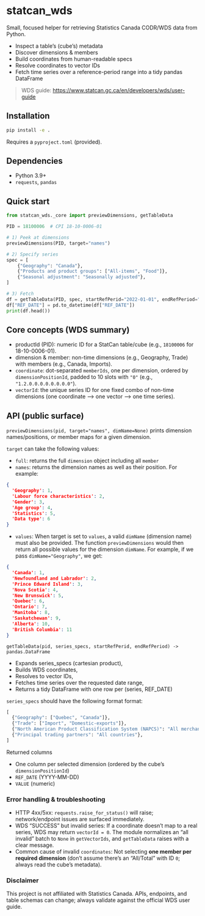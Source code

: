 # statcan_wds
Small, focused helper for retrieving Statistics Canada CODR/WDS data from Python.
- Inspect a table’s (cube’s) metadata
- Discover dimensions & members
- Build coordinates from human-readable specs
- Resolve coordinates to vector IDs
- Fetch time series over a reference-period range into a tidy pandas DataFrame

> WDS guide: https://www.statcan.gc.ca/en/developers/wds/user-guide

## Installation
```bash
pip install -e .
```
Requires a `pyproject.toml` (provided).

## Dependencies
- Python 3.9+
- `requests`, `pandas`

## Quick start
```python
from statcan_wds._core import previewDimensions, getTableData

PID = 18100006  # CPI 18-10-0006-01

# 1) Peek at dimensions
previewDimensions(PID, target="names")

# 2) Specify series
spec = [
    {"Geography": "Canada"},
    {"Products and product groups": ["All-items", "Food"]},
    {"Seasonal adjustment": "Seasonally adjusted"},
]

# 3) Fetch
df = getTableData(PID, spec, startRefPerid="2022-01-01", endRefPeriod="2025-06-01")
df["REF_DATE"] = pd.to_datetime(df["REF_DATE"])
print(df.head())
```

## Core concepts (WDS summary)
- productId (PID): numeric ID for a StatCan table/cube (e.g., `18100006` for 18-10-0006-01).
- dimension & member: non-time dimensions (e.g., Geography, Trade) with members (e.g., Canada, Imports).
- `coordinate`: dot-separated `memberIds`, one per dimension, ordered by `dimensionPositionId`, padded to 10 slots with `"0"` (e.g., `"1.2.0.0.0.0.0.0.0.0"`).
- `vectorId`: the unique series ID for one fixed combo of non-time dimensions (one coordinate --> one vector --> one time series).

## API (public surface)
`previewDimensions(pid, target="names", dimName=None)`
prints dimension names/positions, or member maps for a given dimension.

`target` can take the following values:
- `full`: returns the full `dimension` object including all `member`
- `names`: returns the dimension names as well as their position. For example:
```json
{
  'Geography': 1, 
  'Labour force characteristics': 2, 
  'Gender': 3, 
  'Age group': 4, 
  'Statistics': 5, 
  'Data type': 6
}
```
- `values`: When target is set to `values`, a valid `dimName` (dimension name) must also be provided. The function `previewDimensions` would then return all possible values for the dimension `dimName`. For example, if we pass `dimName="Geography"`, we get:
```json
{
  'Canada': 1, 
  'Newfoundland and Labrador': 2, 
  'Prince Edward Island': 3, 
  'Nova Scotia': 4, 
  'New Brunswick': 5, 
  'Quebec': 6, 
  'Ontario': 7, 
  'Manitoba': 8, 
  'Saskatchewan': 9, 
  'Alberta': 10, 
  'British Columbia': 11
}
```

`getTableData(pid, series_specs, startRefPerid, endRefPeriod) -> pandas.DataFrame`
- Expands series_specs (cartesian product),
- Builds WDS coordinates,
- Resolves to vector IDs,
- Fetches time series over the requested date range,
- Returns a tidy DataFrame with one row per (series, REF_DATE)

`series_specs` should have the following format format:

```python
[
  {"Geography": ["Quebec", "Canada"]},
  {"Trade": ["Import", "Domestic-exports"]},
  {"North American Product Classification System (NAPCS)": "All merchandise"},
  {"Principal trading partners": "All countries"},
]
```

Returned columns
- One column per selected dimension (ordered by the cube’s `dimensionPositionId`)
- `REF_DATE` (YYYY-MM-DD)
- `VALUE` (numeric)

### Error handling & troubleshooting
- HTTP 4xx/5xx: `requests.raise_for_status()` will raise; network/endpoint issues are surfaced immediately.
- WDS “SUCCESS” but invalid series: If a coordinate doesn’t map to a real series, WDS may return `vectorId = 0`. The module normalizes an “all invalid” batch to `None` in `getVectorIds`, and `getTableData` raises with a clear message.
- Common cause of invalid `coordinates`: Not selecting **one member per required dimension** (don’t assume there’s an “All/Total” with ID `0`; always read the cube’s metadata).

### Disclaimer
This project is not affiliated with Statistics Canada. APIs, endpoints, and table schemas can change; always validate against the official WDS user guide.